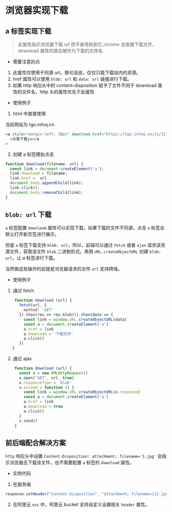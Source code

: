 # 浏览器实现下载

## a 标签实现下载

> 此属性指示浏览器下载 url 而不是导航到它,chrome 会直接下载文件，download 属性的值会被作为下载的文件名

- 需要注意的点

1. 此属性仅使用于同源 url。换句话说，仅仅只能下载站内的资源。
2. href 属性可以使用 `blob: url` 和 `data: url` 链接进行下载。
3. 如果 http 响应头中的 content-disposition 赋予了文件不同于 download 属性的文件名，http 头的属性优先于此属性

- 使用例子

1. html 中直接使用

当前网站为 tgo.infoq.cn

```html
<a style="margin-left: 30px" download href="https://tgo.infoq.cn/js/12.js"
  >点我下载js</a
>
```

2. 创建 a 标签模拟点击

```JavaScript
function download(filename, url) {
  const link = document.createElement('a');
  link.download = filename;
  link.href =  url
  document.body.appendChild(link);
  link.click();
  document.body.removeChild(link);
}
```

## `blob: url` 下载

`a` 标签配置 `download` 属性可以实现下载，如果下载的文件不同源，点击 `a` 标签会默认打开新页签进行展示。

但是 `a` 标签下载支持 `blob: url`，所以，前端可以通过 `fetch` 或者 `ajax` 请求该资源文件，获取该文件 `blob` 二进制形式，再用 `URL.createObjectURL` 创建 `blob: url`，让 a 标签进行下载。

当然做这些操作的前提是浏览器请求的文件 `url` 支持跨域。

- 使用例子

1. 通过 fetch

```JavaScript
    function download (url) {
      fetch(url, {
        method: 'GET'
      }).then(res => res.blob()).then(data => {
        const link = window.URL.createObjectURL(data)
        const a = document.createElement('a')
        a.href = link
        a.download = '下载文件'
        a.click()
      })
   }
```

2. 通过 ajax

```JavaScript
    function download (url) {
      const x = new XMLHttpRequest()
      x.open('GET', url, true)
      x.responseType = 'blob'
      x.onload = function () {
        const link = window.URL.createObjectURL(x.response)
        const a = document.createElement('a')
        a.href = link
        a.download = true
        a.click()
      }
      x.send()
    }
```

## 前后端配合解决方案

`http` 响应头中设置 `Content-Disposition: attachment; filename='1.jpg'` 会指示浏览器去下载该文件，也不需要配置 `a` 标签的 `download` 属性。

- 实例代码

1. 在服务端

```JavaScript
response.setHeader("Content-Disposition", "attachment; filename=111.jpg");
```

2. 在阿里云 `oss` 中，阿里云 bucket 支持自定义设置相关 `header` 属性。
